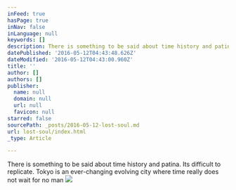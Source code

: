 ```yaml
---
inFeed: true
hasPage: true
inNav: false
inLanguage: null
keywords: []
description: There is something to be said about time history and patina. Its difficult to replicate. Tokyo is an ever-changing evolving city where time really does not wait for no man
datePublished: '2016-05-12T04:43:48.626Z'
dateModified: '2016-05-12T04:43:00.960Z'
title: ''
author: []
authors: []
publisher:
  name: null
  domain: null
  url: null
  favicon: null
starred: false
sourcePath: _posts/2016-05-12-lost-soul.md
url: lost-soul/index.html
_type: Article

---
```

There is something to be said about time history and patina. Its difficult to replicate. Tokyo is an ever-changing evolving city where time really does not wait for no man
![](https://the-grid-user-content.s3-us-west-2.amazonaws.com/5ae50550-f11d-4b6b-bc19-268e7615f501.jpg)